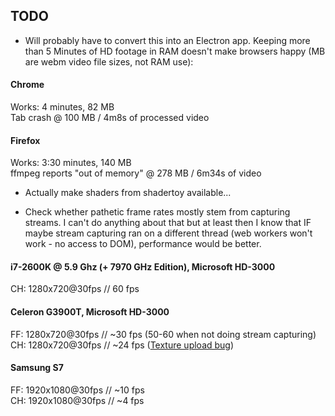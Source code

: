 ## TODO

- Will probably have to convert this into an Electron app. Keeping more than 5 Minutes of HD footage in RAM doesn't make browsers happy (MB 
are webm video file sizes, not RAM use):

#### Chrome  
Works: 4 minutes, 82 MB  
Tab crash @ 100 MB / 4m8s of processed video

#### Firefox
Works: 3:30 minutes, 140 MB  
ffmpeg reports "out of memory" @ 278 MB / 6m34s of video

- Actually make shaders from shadertoy available...

- Check whether pathetic frame rates mostly stem from capturing streams. I can't do anything about that but at least then I know that IF maybe 
stream capturing ran on a different thread (web workers won't work - no access to DOM), performance would be better.    

#### i7-2600K @ 5.9 Ghz (+ 7970 GHz Edition), Microsoft HD-3000  
CH: 1280x720@30fps // 60 fps

#### Celeron G3900T, Microsoft HD-3000  
FF: 1280x720@30fps // ~30 fps (50-60 when not doing stream capturing)  
CH: 1280x720@30fps // ~24 fps ([Texture upload bug](https://bugs.chromium.org/p/chromium/issues/detail?id=92388))

#### Samsung S7  
FF: 1920x1080@30fps // ~10 fps  
CH: 1920x1080@30fps // ~4 fps
